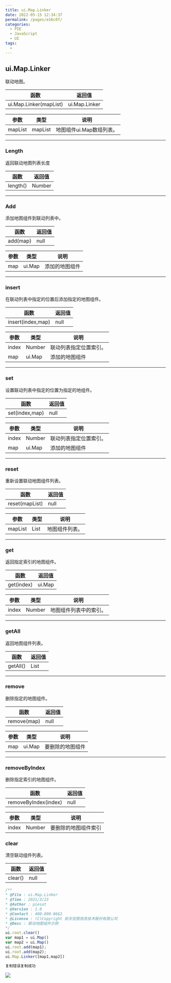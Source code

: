 ```yaml
---
title: ui.Map.Linker
date: 2022-05-15 12:34:37
permalink: /pages/e16c0f/
categories:
  - PIE
  - JavaScript
  - UI
tags:
  - 
---
```

## ui.Map.Linker

联动地图。

| 函数                   | 返回值        |
| ---------------------- | ------------- |
| ui.Map.Linker(mapList) | ui.Map.Linker |

| 参数    | 类型    | 说明                     |
| ------- | ------- | ------------------------ |
| mapList | mapList | 地图组件ui.Map数组列表。 |

------

### Length

返回联动地图列表长度

| 函数     | 返回值 |
| -------- | ------ |
| length() | Number |

------

### Add

添加地图组件到联动列表中。

| 函数     | 返回值 |
| -------- | ------ |
| add(map) | null   |

| 参数 | 类型   | 说明           |
| ---- | ------ | -------------- |
| map  | ui.Map | 添加的地图组件 |

------

### insert

在联动列表中指定的位置后添加指定的地图组件。

| 函数              | 返回值 |
| ----------------- | ------ |
| insert(index,map) | null   |

| 参数  | 类型   | 说明                   |
| ----- | ------ | ---------------------- |
| index | Number | 联动列表指定位置索引。 |
| map   | ui.Map | 添加的地图组件         |

------

### set

设置联动列表中指定的位置为指定的地组件。

| 函数           | 返回值 |
| -------------- | ------ |
| set(index,map) | null   |

| 参数  | 类型   | 说明                   |
| ----- | ------ | ---------------------- |
| index | Number | 联动列表指定位置索引。 |
| map   | ui.Map | 添加的地图组件         |

------

### reset

重新设置联动地图组件列表。

| 函数           | 返回值 |
| -------------- | ------ |
| reset(mapList) | null   |

| 参数    | 类型 | 说明           |
| ------- | ---- | -------------- |
| mapList | List | 地图组件列表。 |

------

### get

返回指定索引的地图组件。

| 函数       | 返回值 |
| ---------- | ------ |
| get(index) | ui.Map |

| 参数  | 类型   | 说明                   |
| ----- | ------ | ---------------------- |
| index | Number | 地图组件列表中的索引。 |

------

### getAll

返回地图组件列表。

| 函数     | 返回值 |
| -------- | ------ |
| getAll() | List   |

------

### remove

删除指定的地图组件。

| 函数        | 返回值 |
| ----------- | ------ |
| remove(map) | null   |

| 参数 | 类型   | 说明             |
| ---- | ------ | ---------------- |
| map  | ui.Map | 要删除的地图组件 |

------

### removeByIndex

删除指定索引的地图组件。

| 函数                 | 返回值 |
| -------------------- | ------ |
| removeByIndex(index) | null   |

| 参数  | 类型   | 说明                 |
| ----- | ------ | -------------------- |
| index | Number | 要删除的地图组件索引 |

### clear

清空联动组件列表。

| 函数    | 返回值 |
| ------- | ------ |
| clear() | null   |

```javascript
/**
* @File : ui.Map.Linker
* @Time : 2021/3/23
* @Author : piesat
* @Version : 1.0
* @Contact : 400-890-0662
* @License : (C)Copyright 航天宏图信息技术股份有限公司
* @Desc : 联动地图组件示例
*/
ui.root.clear()
var map1 = ui.Map()
var map2 = ui.Map()
ui.root.add(map1);
ui.root.add(map2);
ui.Map.Linker([map1,map2])

复制错误复制成功
```

![](http://pics.landcover100.com/pics/20222215/6280830819ccf.png)

